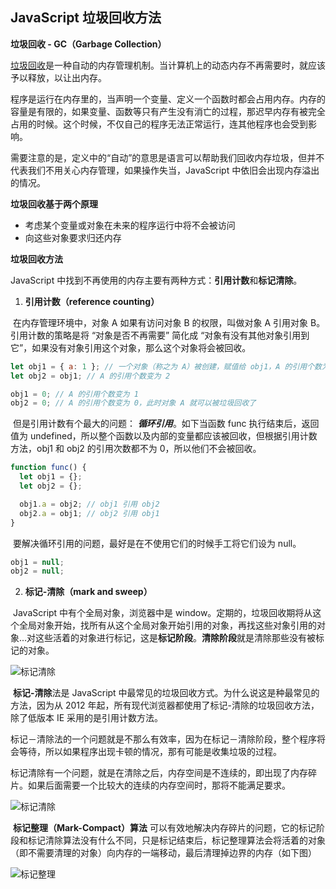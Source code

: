 ## JavaScript 垃圾回收方法

**垃圾回收 - GC（Garbage Collection）**

[垃圾回收](https://link.zhihu.com/?target=https%3A//zh.wikipedia.org/wiki/%E5%9E%83%E5%9C%BE%E5%9B%9E%E6%94%B6_(%E8%A8%88%E7%AE%97%E6%A9%9F%E7%A7%91%E5%AD%B8))是一种自动的内存管理机制。当计算机上的动态内存不再需要时，就应该予以释放，以让出内存。

程序是运行在内存里的，当声明一个变量、定义一个函数时都会占用内存。内存的容量是有限的，如果变量、函数等只有产生没有消亡的过程，那迟早内存有被完全占用的时候。这个时候，不仅自己的程序无法正常运行，连其他程序也会受到影响。

需要注意的是，定义中的“自动”的意思是语言可以帮助我们回收内存垃圾，但并不代表我们不用关心内存管理，如果操作失当，JavaScript 中依旧会出现内存溢出的情况。



**垃圾回收基于两个原理**

- 考虑某个变量或对象在未来的程序运行中将不会被访问
- 向这些对象要求归还内存



**垃圾回收方法**

JavaScript 中找到不再使用的内存主要有两种方式：**引用计数**和**标记清除**。

1. **引用计数（reference counting）**

​		在内存管理环境中，对象 A 如果有访问对象 B 的权限，叫做对象 A 引用对象 B。引用计数的策略是将 “对象是否不再需要” 简化成 “对象有没有其他对象引用到它”，如果没有对象引用这个对象，那么这个对象将会被回收。

```javascript
let obj1 = { a: 1 }; // 一个对象（称之为 A）被创建，赋值给 obj1，A 的引用个数为 1 
let obj2 = obj1; // A 的引用个数变为 2

obj1 = 0; // A 的引用个数变为 1
obj2 = 0; // A 的引用个数变为 0，此时对象 A 就可以被垃圾回收了
```

​		但是引用计数有个最大的问题： ***循环引用***。如下当函数 func 执行结束后，返回值为 undefined，所以整个函数以及内部的变量都应该被回收，但根据引用计数方法，obj1 和 obj2 的引用次数都不为 0，所以他们不会被回收。

```javascript
function func() {
  let obj1 = {};
  let obj2 = {};

  obj1.a = obj2; // obj1 引用 obj2
  obj2.a = obj1; // obj2 引用 obj1
}
```

​		要解决循环引用的问题，最好是在不使用它们的时候手工将它们设为 null。

```JavaScript
obj1 = null;
obj2 = null;
```



2. **标记-清除（mark and sweep）**

​		JavaScript 中有个全局对象，浏览器中是 window。定期的，垃圾回收期将从这个全局对象开始，找所有从这个全局对象开始引用的对象，再找这些对象引用的对象...对这些活着的对象进行标记，这是**标记阶段**。**清除阶段**就是清除那些没有被标记的对象。

![标记清除](./images/mark-sweep.png)

​		**标记-清除**法是 JavaScript 中最常见的垃圾回收方式。为什么说这是种最常见的方法，因为从 2012 年起，所有现代浏览器都使用了标记-清除的垃圾回收方法，除了低版本 IE 采用的是引用计数方法。

​		标记－清除法的一个问题就是不那么有效率，因为在标记－清除阶段，整个程序将会等待，所以如果程序出现卡顿的情况，那有可能是收集垃圾的过程。

​		标记清除有一个问题，就是在清除之后，内存空间是不连续的，即出现了内存碎片。如果后面需要一个比较大的连续的内存空间时，那将不能满足要求。

![标记清除](./images/mark-sweep1.png)

​		**标记整理（Mark-Compact）算法** 可以有效地解决内存碎片的问题，它的标记阶段和标记清除算法没有什么不同，只是标记结束后，标记整理算法会将活着的对象（即不需要清理的对象）向内存的一端移动，最后清理掉边界的内存（如下图）

![标记整理](./images/mark-compact.png)